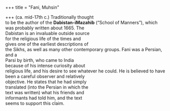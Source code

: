 +++
title = "Fani, Muhsin"

+++
(ca. mid-17th c.) Traditionally thought  
to be the author of the **Dabistan-iMazahib** (“School of Manners”), which  
was probably written about 1665. The  
Dabistan is an invaluable outside source  
for the religious life of the times and  
gives one of the earliest descriptions of  
the Sikhs, as well as many other contemporary groups. Fani was a Persian, and a  
Parsi by birth, who came to India  
because of his intense curiosity about  
religious life, and his desire to see whatever he could. He is believed to have  
been a careful observer and relatively  
objective. He states that he had simply  
translated (into the Persian in which the  
text was written) what his friends and  
informants had told him, and the text  
seems to support this claim.